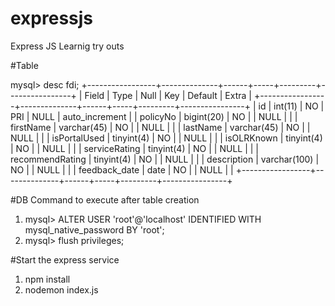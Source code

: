 # expressjs
Express JS Learnig try outs


#Table 

mysql> desc fdi;
+-----------------+--------------+------+-----+---------+----------------+
| Field           | Type         | Null | Key | Default | Extra          |
+-----------------+--------------+------+-----+---------+----------------+
| id              | int(11)      | NO   | PRI | NULL    | auto_increment |
| policyNo        | bigint(20)   | NO   |     | NULL    |                |
| firstName       | varchar(45)  | NO   |     | NULL    |                |
| lastName        | varchar(45)  | NO   |     | NULL    |                |
| isPortalUsed    | tinyint(4)   | NO   |     | NULL    |                |
| isOLRKnown      | tinyint(4)   | NO   |     | NULL    |                |
| serviceRating   | tinyint(4)   | NO   |     | NULL    |                |
| recommendRating | tinyint(4)   | NO   |     | NULL    |                |
| description     | varchar(100) | NO   |     | NULL    |                |
| feedback_date   | date         | NO   |     | NULL    |                |
+-----------------+--------------+------+-----+---------+----------------+

#DB Command to execute after table creation
1. mysql> ALTER USER 'root'@'localhost' IDENTIFIED WITH mysql_native_password BY 'root';
2. mysql> flush privileges;


#Start the express service

1. npm install
2. nodemon index.js




